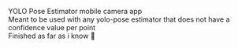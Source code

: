 YOLO Pose Estimator mobile camera app</br>
Meant to be used with any yolo-pose estimator that does not have a confidence value per point</br>
Finished as far as i know 🥳
